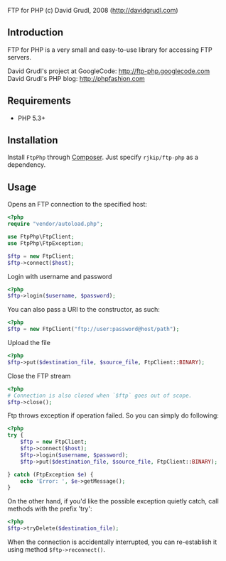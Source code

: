 FTP for PHP (c) David Grudl, 2008 (http://davidgrudl.com)

Introduction
------------
FTP for PHP is a very small and easy-to-use library for accessing FTP servers.

David Grudl's project at GoogleCode: http://ftp-php.googlecode.com  
David Grudl's PHP blog: http://phpfashion.com

Requirements
------------
 * PHP 5.3+

Installation
------------
Install `FtpPhp` through [Composer](http://getcomposer.org/doc/00-intro.md).
Just specify `rjkip/ftp-php` as a dependency.

Usage
-----
Opens an FTP connection to the specified host:

```php
<?php
require "vendor/autoload.php";

use FtpPhp\FtpClient;
use FtpPhp\FtpException;

$ftp = new FtpClient;
$ftp->connect($host);
```

Login with username and password
```php
<?php
$ftp->login($username, $password);
```

You can also pass a URI to the constructor, as such:
```php
<?php
$ftp = new FtpClient("ftp://user:password@host/path");
```

Upload the file
```php
<?php
$ftp->put($destination_file, $source_file, FtpClient::BINARY);
```

Close the FTP stream
```php
<?php
# Connection is also closed when `$ftp` goes out of scope.
$ftp->close();
```

Ftp throws exception if operation failed. So you can simply do following:
```php
<?php
try {
	$ftp = new FtpClient;
	$ftp->connect($host);
	$ftp->login($username, $password);
	$ftp->put($destination_file, $source_file, FtpClient::BINARY);

} catch (FtpException $e) {
	echo 'Error: ', $e->getMessage();
}
```

On the other hand, if you'd like the possible exception quietly catch, call methods with the prefix 'try':
```php
<?php
$ftp->tryDelete($destination_file);
```

When the connection is accidentally interrupted, you can re-establish it using method `$ftp->reconnect()`.